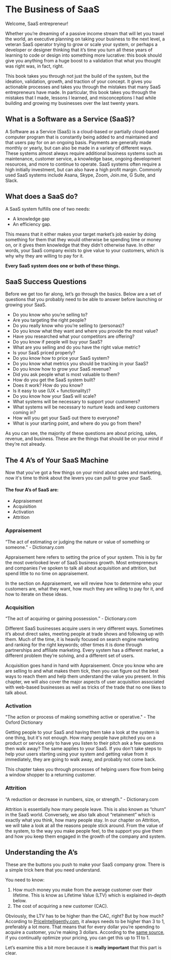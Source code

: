 # The Business of SaaS

Welcome, SaaS entrepreneur! 

Whether you’re dreaming of a passive income stream that will let you travel the world, an executive planning on taking your business to the next level, a veteran SaaS operator trying to grow or scale your system, or perhaps a developer or designer thinking that it’s time you turn all these years of learning to code or design into something more lucrative: this book should give you anything from a huge boost to a validation that what you thought was right was, in fact, right.

This book takes you through not just the build of the system, but the ideation, validation, growth, and traction of your concept. It gives you actionable processes and takes you through the mistakes that many SaaS entrepreneurs have made. In particular, this book takes you through the mistakes that I made, lessons I learned, and misconceptions I had while building and growing my businesses over the last twenty years.

## **What is a Software as a Service \(SaaS\)?**

A Software as a Service \(SaaS\) is a cloud-based or partially cloud-based computer program that is constantly being added to and maintained and that users pay for on an ongoing basis. Payments are generally made monthly or yearly, but can also be made in a variety of different ways. These systems almost always require additional business systems such as maintenance, customer service, a knowledge base, ongoing development resources, and more to continue to operate. SaaS systems often require a high initially investment, but can also have a high profit margin. Commonly used SaaS systems include Asana, Skype, Zoom, Join.me, G Suite, and Slack.

##  What does a SaaS do?

A SaaS system fulfills one of two needs: 

* A knowledge gap 
* An efficiency gap.

This means that it either makes your target market’s job easier by doing something for them that they would otherwise be spending time or money on, or it gives them knowledge that they didn’t otherwise have. In other words, your SaaS company exists to give value to your customers, which is why why they are willing to pay for it. 

**Every SaaS system does one or both of these things.** 

## SaaS Success Questions

Before we get too far along, let’s go through the basics. Below are a set of questions that you probably need to be able to answer before launching or growing your SaaS.

* Do you know who you’re selling to?
* Are you targeting the right people?
* Do you really know who you’re selling to \(personas\)?
* Do you know what they want and where you provide the most value?
* Have you researched what your competitors are offering?
* Do you know if people will buy your SaaS?
* What are you selling and do you have the right value metric?
* Is your SaaS priced properly?
* Do you know how to price your SaaS system?
* Do you know what metrics you should be tracking in your SaaS?
* Do you know how to grow your SaaS revenue?
* Did you ask people what is most valuable to them?
* How do you get the SaaS system built?
* Does it work? How do you know?
* Is it easy to use \(UX + functionality\)?
* Do you know how your SaaS will scale?
* What systems will be necessary to support your customers?
* What systems will be necessary to nurture leads and keep customers coming in?
* How will you get your SaaS out there to everyone?
* What is your starting point, and where do you go from there? 

As you can see, the majority of these questions are about pricing, sales, revenue, and business. These are the things that should be on your mind if they’re not already.

## The 4 A’s of Your SaaS Machine

Now that you've got a few things on your mind about sales and marketing, now it's time to think about the levers you can pull to grow your SaaS.

#### The four A’s of SaaS are:

* Appraisement
* Acquisition
* Activation
* Attrition

### Appraisement

“The act of estimating or judging the nature or value of something or someone.” - Dictionary.com

Appraisement here refers to setting the price of your system. This is by far the most overlooked lever of SaaS business growth. Most entrepreneurs and companies I’ve spoken to talk all about acquisition and attrition, but spend little to no time on appraisement. 

In the section on Appraisement, we will review how to determine who your customers are, what they want, how much they are willing to pay for it, and how to iterate on these ideas.

### Acquisition

“The act of acquiring or gaining possession.” - Dictionary.com

Different SaaS businesses acquire users in very different ways. Sometimes it’s about direct sales, meeting people at trade shows and following up with them. Much of the time, it is heavily focused on search engine marketing and ranking for the right keywords; other times it is done through partnerships and affiliate marketing. Every system has a different market, a different problem they’re solving, and a different set of users. 

Acquisition goes hand in hand with Appraisement. Once you know who are are selling to and what makes them tick, then you can figure out the best ways to reach them and help them understand the value you present. In this chapter, we will also cover the major aspects of user acquisition associated with web-based businesses as well as tricks of the trade that no one likes to talk about.  

### Activation

"The action or process of making something active or operative." - The Oxford Dictionary 

Getting people to your SaaS and having them take a look at the system is one thing, but it's not enough. How many people have pitched you on a product or service only to have you listen to their pitch ask a few questions then walk away? The same applies to your SaaS. If you don't take steps to help your users starting using your system and getting value from it immediately, they are going to walk away, and probably not come back. 

This chapter takes you through processes of helping users flow from being a window shopper to a returning customer.

### Attrition

“A reduction or decrease in numbers, size, or strength.” - Dictionary.com

Attrition is essentially how many people leave. This is also known as “churn” in the SaaS world. Conversely, we also talk about “retainment” which is exactly what you think, how many people stay. In our chapter on Attrition, we will take a look at all the reasons people stick around. From the value of the system, to the way you make people feel, to the support you give them and how you keep them engaged in the growth of the company and system. 

## Understanding the A’s

These are the buttons you push to make your SaaS company grow. There is a simple trick here that you need understand. 

You need to know: 

1. How much money you make from the average customer over their lifetime. This is know as Lifetime Value \(LTV\) which is explained in-depth below.
2. The cost of acquiring a new customer \(CAC\).

Obviously, the LTV has to be higher than the CAC, right? But by how much? According to [PriceIntelligently.com](http://priceintelligently.com/), it always needs to be higher than 3 to 1, preferably a lot more. That means that for every dollar you’re spending to acquire a customer, you’re making 3 dollars. According to the [same source](http://priceintelligently.com/), if you continually optimize your pricing, you can get this up to 11 to 1.

Let’s examine this a bit more because it is **really important** that this part is clear.

